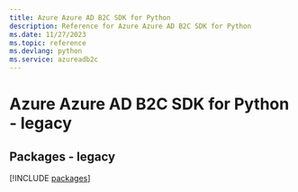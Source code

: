 ```yaml
---
title: Azure Azure AD B2C SDK for Python
description: Reference for Azure Azure AD B2C SDK for Python
ms.date: 11/27/2023
ms.topic: reference
ms.devlang: python
ms.service: azureadb2c
---
```

# Azure Azure AD B2C SDK for Python - legacy
## Packages - legacy
[!INCLUDE [packages](azure-ad-b2c-index.md)]